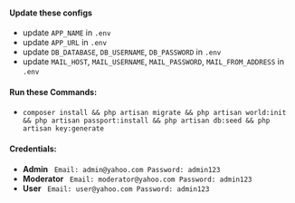#### Update these configs

-   update ```APP_NAME``` in ```.env``` 
-   update ```APP_URL``` in ```.env```
-   update ```DB_DATABASE```, ```DB_USERNAME```, ```DB_PASSWORD``` in ```.env```
-   update ```MAIL_HOST```, ```MAIL_USERNAME```, ```MAIL_PASSWORD```, ```MAIL_FROM_ADDRESS``` in ```.env```


#### Run these Commands:

-   ``` composer install && php artisan migrate && php artisan world:init && php artisan passport:install && php artisan db:seed && php artisan key:generate ```


#### Credentials:
-   **Admin** ``` Email: admin@yahoo.com Password: admin123```
-   **Moderator** ``` Email: moderator@yahoo.com Password: admin123```
-   **User** ``` Email: user@yahoo.com Password: admin123```
